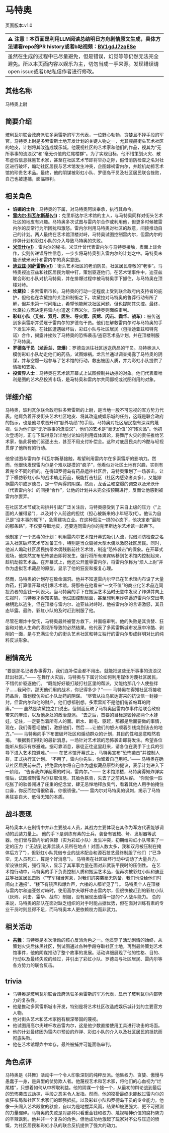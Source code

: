 # 马特奥
页面版本:v1.0
 

| :warning: 注意！本页面是利用LLM阅读总结明日方舟剧情原文生成，具体方法请看repo的PR history或者b站视频：[BV1gdJ7zqESe](https://www.bilibili.com/video/BV1gdJ7zqESe/)         |
|:----------------------------|
| 虽然在生成的过程中已尽量避免，但是错误，幻觉等等仍然无法完全避免。所以本页面内容以娱乐为主，切勿当成一手来源。发现错误请open issue或者b站私信作者进行修改。|



## 其他名称
马特奥上尉
## 简要介绍
玻利瓦尔联合政府派驻多索雷斯的军方代表，一位野心勃勃、贪婪且不择手段的军官。马特奥上尉是多索雷斯土地开发计划的关键人物之一，尤其觊觎街头艺术社区的地皮，计划将其改造成娱乐城。他蔑视社区的艺术家和他们的作品，视其为“无所事事的流浪汉”和“毫无价值的烂尾楼群”。为了实现目标，他不惜策划火灾、散布虚假信息抹黑艺术家，甚至在社区艺术节即将举办之际，假借消防检查之名对社区进行破坏，煽动社区居民与艺术馆发生冲突，企图嫁祸雷内尔，并趁机劫掠艺术馆的珍贵艺术品。最终，他的阴谋被彩虹小队、罗德岛干员及社区居民联合挫败，自己也被逮捕，面临审判。
## 相关角色
-   **谄媚的士兵**：马特奥的下属，对马特奥阿谀奉承，执行其命令。
-   **[雷内尔·科瓦尔斯基](../char_v3/extended_char_9d2b63.md)([v1](extended_char_9d2b63.md))**：克里斯达尔艺术馆的主人，与马特奥同样对街头艺术社区的地皮有兴趣。马特奥多次试图与雷内尔合作或利用他，但更多时候被雷内尔的反常行为所困扰和激怒。雷内尔利用马特奥对社区的敌意，间接推动自己的计划。两人最终在艺术馆顶楼对峙，马特奥试图控制雷内尔，但雷内尔的炸弹计划和彩虹小队的介入导致马特奥的失败。
-   **[米沃什](../char_v3/extended_char_mi_wo_shen.md)([v1](extended_char_mi_wo_shen.md))**：雷内尔的秘书。米沃什曾代表雷内尔与马特奥接触，表面上谈合作，实则传递误导性信息，一步步将马特奥引入雷内尔的计划之中。马特奥未能识破米沃什和雷内尔的真实意图。
-   **[迪亚兹·冈萨雷斯](../char_v3/extended_char_c3c0f9.md)([v1](extended_char_c3c0f9.md))**：街头艺术社区的老消防员，社区居民尊敬的“老爹”。马特奥视迪亚兹和社区居民为眼中钉，策划驱逐他们。在艺术馆事件中，迪亚兹联合彩虹小队对抗马特奥，并在排爆过程中被马特奥手下抓住，与马特奥在顶楼对峙。
-   **坎黛拉**：多索雷斯市长。马特奥的行动一定程度上受到联合政府内支持者的庇护，但他也在坎黛拉的关注和制衡之下。坎黛拉对马特奥的鲁莽行动有所了解，但并未第一时间阻止，希望他能解决社区问题，但也提防其失控。最终，坎黛拉方面决定将雷内尔遣返卡西米尔，马特奥则面临审判。
-   **彩虹小队（艾拉、双月、医生、导火索、灰烬、闪击、霜华、战车）**：被传送到多索雷斯并受雇于雷内尔的罗德岛干员。他们在解救雷内尔时与马特奥的手下发生冲突。在社区遭遇破坏后，彩虹小队与社区居民（包括迪亚兹和特克诺）合作，揭露并挫败了马特奥的恐怖袭击/盗窃艺术品计划，并在顶楼制服了马特奥。
-   **罗德岛干员（龙舌兰、空爆）**：罗德岛派往社区运送药品的干员。马特奥派人模仿彩虹小队劫走他们的药品，试图嫁祸。龙舌兰通过调查揭露了马特奥的阴谋，并与空爆一起参与了艺术馆的行动，救出被困人质，并为彩虹小队提供了情报和支援。
-   **投资界人士**：马特奥在艺术馆开幕式上试图控制并劫掠的对象。他们代表着唯利是图的艺术品投资市场，是马特奥和雷内尔共同鄙视或试图利用的对象。
## 详细介绍
马特奥，玻利瓦尔联合政府驻多索雷斯的上尉，是当地一股不可忽视的军方势力代表。他肩负着开发街头艺术社区地皮、将其改造成娱乐城的任务，这既是联合政府的指示，也是他寻求晋升和“额外功绩”的手段。马特奥对社区居民抱有深深的蔑视，认为他们是“无所事事的流浪汉”，他们的艺术是“毫无价值”的“残次品”。他初次登场时，正与下属得意洋洋地讨论如何利用媒体舆论，将舞厅火灾的责任推给艺术家，借此将他们驱逐出去，甚至不用支付补偿金。这种对底层民众的冷酷与轻视贯穿了他所有的行动。

他曾试图与雷内尔·科瓦尔斯基接触，希望利用雷内尔在多索雷斯的影响力。然而，他很快发现雷内尔是个难以捉摸的“疯子”，他看似对社区土地有兴趣，实则有着完全不同的目的。在得知罗德岛有药品运往社区后，马特奥策划了一场袭击，让手下模仿彩虹小队的战术劫走药品，既能打击社区（社区内感染者众多），又能嫁祸雷内尔或罗德岛，是一举两得的阴谋。然而，龙舌兰和空爆的调查以及米沃什（代表雷内尔）的间接“合作”，让他的计划并未完全按预期进行，反而让他感到被雷内尔耍弄。

在社区艺术节成功彩排并引起广泛关注后，马特奥感受到了来自上级的压力（“上面的人催得紧”），以及对个人前途的担忧（担心被新来的小年轻取代）。他认为自己是“没本事的属下”，急需建功立业。在这种孤注一掷的心态下，他决定走“最险的那条路”，不仅要夺取地皮，还要连同雷内尔的克里斯达尔艺术馆一起吞下。

他制定了一个恶毒的计划：利用雷内尔艺术馆开幕式吸引人流，假借消防检查之名进入社区破坏艺术节准备工作，特别是当众毁掉大型木偶以激怒社区居民。同时，他派人煽动社区居民携带木偶残骸前往艺术馆，制造“恐怖袭击”的假象。在开幕式现场，他突然宣布恐怖袭击即将发生，强行将所有来宾转移到艺术馆内控制起来，趁机劫掠艺术品。在开幕式上，他还公开羞辱雷内尔，将雷内尔称为“烦人上尉”并作为虚拟艺术藏品的原型，显示了他的狂妄和报复心理。

然而，马特奥的计划存在致命漏洞。他并不知道雷内尔早已在艺术馆内布设了大量炸药，打算借开幕式引爆艺术馆，将那些在他看来“一文不值”的商业化艺术品连同投资者的金钱一同毁灭。当马特奥的手下在搬运艺术品时无意中发现了炸弹并向上汇报时，马特奥才得知实情。他试图控制局面，甚至想利用炸弹逼迫雷内尔交出电梯钥匙以逃生，但在顶楼与雷内尔、迪亚兹对峙时，他被雷内尔的言语激怒，其丑态毕露。最终，彩虹小队的及时赶到制服了他。

尽管在爆炸中受伤，马特奥最终被警方救下，并面临审判。他的失败是其贪婪、狂妄和对他人生命的漠视所导致的必然结果。他代表了多索雷斯城市发展中冷酷、剥削的一面，是与充满生命力的街头艺术社区和特立独行的雷内尔形成鲜明对比的纯粹反派形象。
## 剧情高光
“要是那名记者办事得力，我们连补偿金都不用出，就能把这些无所事事的流浪汉赶出社区。”—— 在舞厅火灾后，马特奥与下属讨论如何利用媒体污蔑社区居民，不惜代价驱逐他们。
“既能好好敲打敲打社区里的帮派，又能给那几个人使些绊子......我问你，那天他们用的战术，你记得多少？”—— 马特奥在得知社区将接收药品后，策划模仿彩虹小队劫药的阴谋。
“尽管从拉乌尼达寄来的抗议信一封接一封，但雷内尔和他的财产，他们想都别想。多索雷斯不是他们俯首帖耳的附庸。”—— 虽然是坎黛拉之口说出，但侧面反映了马特奥因雷内尔事件给联合政府带来的麻烦，以及他身处的政治漩涡。
“去之后，首要的目标是毁掉那两个木娃娃，记住，一定要当着所有人的面。断水、断电、驱赶，那都是后面要做的事情，现在，我们得惹毛他们，激怒他们，然后......让他们的怒火顺着引线烧到该去的地方。”—— 马特奥向手下布置破坏社区和煽动群众的计划，其目的性和恶意昭然若揭。
“根据我们得到的最新消息，一场针对艺术馆的恐怖袭击即将发生。希望各位能听从指示有序避难。据可靠消息，暴徒正往这里赶来，请各位在我手下士兵的引导下进入艺术馆避难。”—— 在艺术馆开幕式上，马特奥宣布“恐怖袭击”并控制人群，正式执行其计划。
“不用了，雷内尔先生，你留着自己用吧。”—— 马特奥在确认社区居民前来后，拒绝雷内尔将自己作为虚拟藏品原型的提议，表示计划进入下一阶段。
“告诉我炸弹起爆的时间，雷内尔。”—— 艺术馆顶楼，马特奥得知炸弹实情后，试图控制雷内尔获取信息，其脸色铁青，失去了之前的从容。
“你就像一匹吃胀了的驮兽闯进了庄重的纪念堂，肆无忌惮地释放臭气，看着其他人用手帕掩住口鼻，你反而觉得很欣喜，你很骄傲。”—— 雷内尔对马特奥的讽刺，揭示了马特奥狂妄自大、低俗无知的本质。
## 战斗表现
马特奥本人在剧情中并非主要战斗人员，其战力主要体现在其作为军方代表能够调动的武装力量上。
他的手下是训练有素的士兵，装备有铳械、弩、发射器等武器。他们曾与雷内尔的保镖（实为彩虹小队）发生冲突，初期给彩虹小队带来了一定的压力（“无法到达非武装人员所在地点！对面人数太多，我和双月被压制在掩体后方了”），但彩虹小队凭借专业的战术配合和源石技艺最终制服了他们（“已净空，无人员死亡，算是个好消息”）。
马特奥在社区破坏行动中调动了大量兵力，架设铁丝网，强行闯入，显示了其军事力量在面对非武装平民时的压倒性。
在艺术馆行动中，马特奥的手下负责控制人质和搬运艺术品，但再次被彩虹小队和迪亚兹等社区居民击败（“守军相当懈怠，对我们的突袭毫无防备，我们也没给他们时间向上通报”、“楼下有铳声和爆炸声，六楼的人都听见了”）。
马特奥个人在顶楼与雷内尔和迪亚兹对峙时，使用高尔夫球杆攻击雷内尔，但很快被赶到的彩虹小队（灰烬、闪击、霜华、战车）制服，没有展现出值得一提的个人战斗能力。
总的来说，马特奥的部队在面对缺乏组织的对手时能占据优势，但在面对训练有素的专业干员时则显得不足，而马特奥本人更依赖权力而非武力。
## 相关活动
-   **[共舞](../stories/story_tecno_set_1.md)**：马特奥是本次活动的核心反派角色之一。他贯穿了活动剧情的始终，从策划火灾后抹黑社区，到试图通过各种手段夺取社区土地，再到最终策划艺术馆事件，他的阴谋推动了整个故事的发展。活动详细展现了他的性格、目的、行动以及最终失败的经过，并引出了彩虹小队、罗德岛与社区居民、雷内尔等各方势力的联合反击。
## trivia
- 马特奥是玻利瓦尔联合政府派驻多索雷斯的军方代表，显示了玻利瓦尔内部势力的复杂性。
- 他是推动多索雷斯城市开发，特别是将艺术社区改造成娱乐城计划的主要官方人物。
- 他对街头艺术和艺术家抱有根深蒂固的蔑视。
- 他试图用高尔夫球杆攻击雷内尔，这是他少数直接使用工具进行攻击的场面。
- 他的计划最终因为雷内尔预设的炸弹、彩虹小队的介入以及社区居民的抵抗而彻底失败。
- 他在艺术馆爆炸中幸存，最终被捕并可能面临审判。
## 角色点评
马特奥是《共舞》活动中一个令人印象深刻的纯粹反派。他集权力、贪婪、傲慢与愚蠢于一身，是典型的仗势欺人者。他蔑视艺术和艺术家，将他们的心血视为“烂尾楼”，只想着如何从中榨取利益。他的阴谋一个接一个，从最初的舆论战到最后的恐怖袭击式劫掠，手段之恶劣令人发指。然而，他的狡猾最终未能敌过雷内尔的疯狂布局和社区艺术家们的顽强抵抗，以及彩虹小队和罗德岛干员的专业能力。他像一头闯入艺术殿堂的驮兽，自以为是地搅弄风雨，结果却被更强大、更不可预测的力量碾碎。马特奥的失败是对那种只看重金钱和权力、蔑视精神价值的腐朽势力的辛辣讽刺。他并非一个复杂的角色，但他成功地激起了玩家对不公与压迫的愤慨，为社区居民和彩虹小队的联合反抗提供了强大的动力。